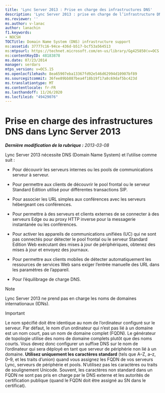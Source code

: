 ```yaml
---
title: 'Lync Server 2013 : Prise en charge des infrastructures DNS'
description: 'Lync Server 2013 : prise en charge de l’infrastructure DNS.'
ms.reviewer: ''
ms.author: v-lanac
author: lanachin
f1.keywords:
- NOCSH
TOCTitle: Domain Name System (DNS) infrastructure support
ms:assetid: 37777c16-94ce-436d-b517-bcf53a564513
ms:mtpsurl: https://technet.microsoft.com/en-us/library/Gg425850(v=OCS.15)
ms:contentKeyID: 48183878
ms.date: 07/23/2014
manager: serdars
mtps_version: v=OCS.15
ms.openlocfilehash: 8ea65907eba13367fd92e546d62994d10907bf89
ms.sourcegitcommit: 36fee89bb887bea4f18b19f17a8c69daf5bc423d
ms.translationtype: MT
ms.contentlocale: fr-FR
ms.lasthandoff: 11/26/2020
ms.locfileid: "49429076"
---
```

# <a name="dns-infrastructure-support-in-lync-server-2013"></a>Prise en charge des infrastructures DNS dans Lync Server 2013

<div data-xmlns="http://www.w3.org/1999/xhtml">

<div class="topic" data-xmlns="http://www.w3.org/1999/xhtml" data-msxsl="urn:schemas-microsoft-com:xslt" data-cs="https://msdn.microsoft.com/">

<div data-asp="https://msdn2.microsoft.com/asp">



</div>

<div id="mainSection">

<div id="mainBody">

<span> </span>

_**Dernière modification de la rubrique :** 2013-03-08_

Lync Server 2013 nécessite DNS (Domain Name System) et l’utilise comme suit :

  - Pour découvrir les serveurs internes ou les pools de communications serveur à serveur.

  - Pour permettre aux clients de découvrir le pool frontal ou le serveur Standard Edition utilisé pour différentes transactions SIP.

  - Pour associer les URL simples aux conférences avec les serveurs hébergeant ces conférences.

  - Pour permettre à des serveurs et clients externes de se connecter à des serveurs Edge ou au proxy HTTP inverse pour la messagerie instantanée ou les conférences.

  - Pour activer les appareils de communications unifiées (UC) qui ne sont pas connectés pour détecter le pool frontal ou le serveur Standard Edition Web exécutant des mises à jour de périphériques, obtenez des mises à jour et envoyez des journaux.

  - Pour permettre aux clients mobiles de détecter automatiquement les ressources de services Web sans exiger l’entrée manuelle des URL dans les paramètres de l’appareil.

  - Pour l’équilibrage de charge DNS.

<div>


> [!NOTE]  
> Lync Server 2013 ne prend pas en charge les noms de domaines internationaux (IDNs).



</div>

<div>


> [!IMPORTANT]  
> Le nom spécifié doit être identique au nom de l’ordinateur configuré sur le serveur. Par défaut, le nom d’un ordinateur qui n’est pas lié à un domaine est un nom court, pas un nom de domaine complet (FQDN). Le générateur de topologie utilise des noms de domaine complets plutôt que des noms courts. Vous devez donc configurer un suffixe DNS sur le nom de l’ordinateur qui sera déployé en tant que serveur de périphérie non lié à un domaine. <STRONG>Utilisez uniquement les caractères standard</STRONG> (tels que A–Z, a–z, 0–9, et les traits d’union) quand vous assignez les FQDN de vos serveurs Lync, serveurs de périphérie et pools. N’utilisez pas les caractères ou traits de soulignement Unicode. Souvent, les caractères non standard dans un FQDN ne sont pas pris en charge par le DNS externe et les autorités de certification publique (quand le FQDN doit être assigné au SN dans le certificat).



</div>

</div>

<span> </span>

</div>

</div>

</div>

